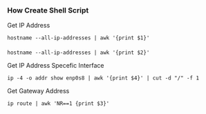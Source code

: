 ### How Create Shell Script
Get IP Address

    hostname --all-ip-addresses | awk '{print $1}'
####
    hostname --all-ip-addresses | awk '{print $2}'

Get IP Address Specefic Interface

    ip -4 -o addr show enp0s8 | awk '{print $4}' | cut -d "/" -f 1

Get Gateway Address

    ip route | awk 'NR==1 {print $3}'
